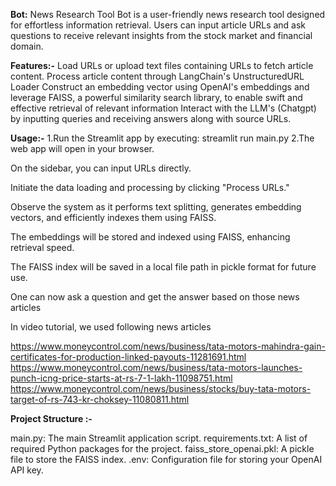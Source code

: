 **Bot:** News Research Tool
Bot is a user-friendly news research tool designed for effortless information retrieval. Users can input article URLs and ask questions to receive relevant insights from the stock market and financial domain.

**Features:-**
Load URLs or upload text files containing URLs to fetch article content.
Process article content through LangChain's UnstructuredURL Loader
Construct an embedding vector using OpenAI's embeddings and leverage FAISS, a powerful similarity search library, to enable swift and effective retrieval of relevant information
Interact with the LLM's (Chatgpt) by inputting queries and receiving answers along with source URLs.

**Usage:-**
1.Run the Streamlit app by executing:
streamlit run main.py
2.The web app will open in your browser.

On the sidebar, you can input URLs directly.

Initiate the data loading and processing by clicking "Process URLs."

Observe the system as it performs text splitting, generates embedding vectors, and efficiently indexes them using FAISS.

The embeddings will be stored and indexed using FAISS, enhancing retrieval speed.

The FAISS index will be saved in a local file path in pickle format for future use.

One can now ask a question and get the answer based on those news articles

In video tutorial, we used following news articles

https://www.moneycontrol.com/news/business/tata-motors-mahindra-gain-certificates-for-production-linked-payouts-11281691.html
https://www.moneycontrol.com/news/business/tata-motors-launches-punch-icng-price-starts-at-rs-7-1-lakh-11098751.html
https://www.moneycontrol.com/news/business/stocks/buy-tata-motors-target-of-rs-743-kr-choksey-11080811.html

**Project Structure :-**

main.py: The main Streamlit application script.
requirements.txt: A list of required Python packages for the project.
faiss_store_openai.pkl: A pickle file to store the FAISS index.
.env: Configuration file for storing your OpenAI API key.
